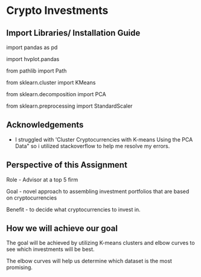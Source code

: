 
# Crypto Investments



## Import Libraries/ Installation Guide
import pandas as pd

import hvplot.pandas

from pathlib import Path

from sklearn.cluster import KMeans

from sklearn.decomposition import PCA

from sklearn.preprocessing import StandardScaler
## Acknowledgements

 - I struggled with 'Cluster Cryptocurrencies with K-means Using the PCA Data" so i utilized stackoverflow to help me resolve my errors.

## Perspective of this Assignment
Role - Advisor at a top 5 firm

Goal -  novel approach to assembling investment portfolios that are based on cryptocurrencies

Benefit - to decide what cryptocurrencies to invest in.




## How we will achieve our goal

The goal will be achieved by utilizing K-means clusters and elbow curves to see which investments will be best. 

The elbow curves will help us determine which dataset is the most promising.